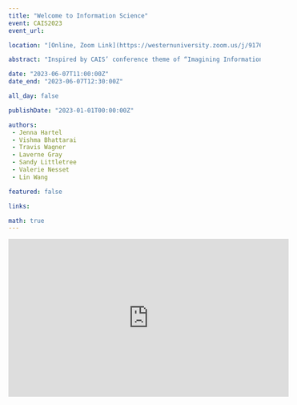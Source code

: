 ```yaml
---
title: "Welcome to Information Science"
event: CAIS2023
event_url: 

location: "[Online, Zoom Link](https://westernuniversity.zoom.us/j/91763770204)"

abstract: "Inspired by CAIS’ conference theme of “Imagining Information,” the participants of this panel will enact the following scenario: At an orientation event for an information science program, a spokesperson gives incoming students a brief address on the theme, “Welcome to information science.” Six imaginative versions of that talk are offered here. Each disquisition is inspired by a luminary or paradigm, namely: S. R. Ranganathan, Elfreda Chatman, Marcia Bates, Chinese Information Science, Indigenous Ways of Knowing, and Queering Sociotechnical Systems. Everyone in attendance will have six opportunities to imagine information science at its best, that is, a wide-ranging and multi-perspective discipline."

date: "2023-06-07T11:00:00Z"
date_end: "2023-06-07T12:30:00Z"

all_day: false

publishDate: "2023-01-01T00:00:00Z"

authors:
 - Jenna Hartel
 - Vishma Bhattarai
 - Travis Wagner
 - Laverne Gray
 - Sandy Littletree
 - Valerie Nesset
 - Lin Wang

featured: false

links:

math: true
---
```


<iframe width="560" height="315" src="https://www.youtube.com/embed/TKqW8sjhNbQ" title="YouTube video player" frameborder="0" allow="accelerometer; autoplay; clipboard-write; encrypted-media; gyroscope; picture-in-picture; web-share" allowfullscreen></iframe>
